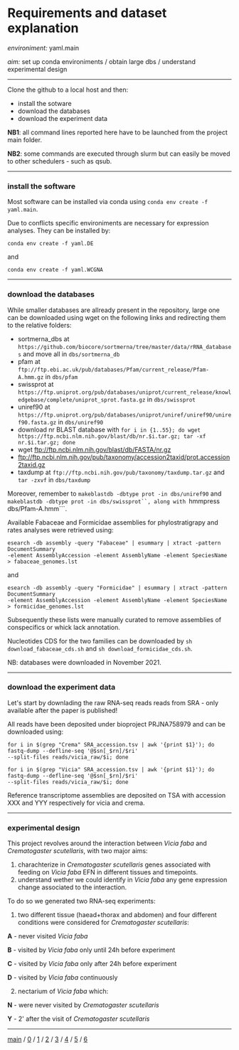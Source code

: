 # Requirements and dataset explanation


*environiment:* yaml.main


*aim:* set up conda environiments / obtain large dbs / understand experimental design


---


Clone the github to a local host and then:


- install the sotware
- download the databases
- download the experiment data


**NB1**: all command lines reported here have to be launched from the project main folder.


**NB2**: some commands are executed through slurm but can easily be moved to other schedulers - such as qsub.


---


### install the software


Most software can be installed via conda using ```conda env create -f yaml.main```.


Due to conflicts specific environiments are necessary for expression analyses. They can be installed by: 


```
conda env create -f yaml.DE
```


and


```
conda env create -f yaml.WCGNA
``` 


---


### download the databases 


While smaller databases are allready present in the repository,
large one can be downloaded using wget on the following links and redirecting them to the relative folders:


- sortmerna_dbs at ```https://github.com/biocore/sortmerna/tree/master/data/rRNA_databases``` and move all in ```dbs/sortmerna_db```
- pfam at ```ftp://ftp.ebi.ac.uk/pub/databases/Pfam/current_release/Pfam-A.hmm.gz``` in ```dbs/pfam```
- swissprot at ```https://ftp.uniprot.org/pub/databases/uniprot/current_release/knowledgebase/complete/uniprot_sprot.fasta.gz``` in ```dbs/swissprot```
- uniref90 at ```https://ftp.uniprot.org/pub/databases/uniprot/uniref/uniref90/uniref90.fasta.gz``` in ```dbs/uniref90```
- download nr BLAST database with ```for i in {1..55}; do wget https://ftp.ncbi.nlm.nih.gov/blast/db/nr.$i.tar.gz; tar -xf nr.$i.tar.gz; done```
- wget ftp://ftp.ncbi.nlm.nih.gov/blast/db/FASTA/nr.gz
- ftp://ftp.ncbi.nlm.nih.gov/pub/taxonomy/accession2taxid/prot.accession2taxid.gz
- taxdump at ```ftp://ftp.ncbi.nih.gov/pub/taxonomy/taxdump.tar.gz``` and ```tar -zxvf``` in ```dbs/taxdump```


Moreover, remember to ```makeblastdb -dbtype prot -in dbs/uniref90``` and ```makeblastdb -dbtype prot -in dbs/swissprot``, along with ```hmmpress dbs/Pfam-A.hmm```.


Available Fabaceae and Formicidae assemblies for phylostratigrapy and rates analyses were retrieved using:


```
esearch -db assembly -query "Fabaceae" | esummary | xtract -pattern DocumentSummary 
-element AssemblyAccession -element AssemblyName -element SpeciesName > fabaceae_genomes.lst
```


and


```
esearch -db assembly -query "Formicidae" | esummary | xtract -pattern DocumentSummary
-element AssemblyAccession -element AssemblyName -element SpeciesName > formicidae_genomes.lst
```


Subsequently these lists were manually curated to remove assemblies of conspecifics or whick lack annotation.

 
Nucleotides CDS for the two families can be downloaded by ```sh download_fabaceae_cds.sh``` and ```sh download_formicidae_cds.sh```.


NB: databases were downloaded in November 2021.

---


### download the experiment data


Let's start by downlading the raw RNA-seq reads reads from SRA - only available after the paper is published!


All reads have been deposited under bioproject PRJNA758979 and can be downloaded using:


```
for i in $(grep "Crema" SRA_accession.tsv | awk '{print $1}'); do fastq-dump --defline-seq '@$sn[_$rn]/$ri' 
--split-files reads/vicia_raw/$i; done
```


```
for i in $(grep "Vicia" SRA_accession.tsv | awk '{print $1}'); do fastq-dump --defline-seq '@$sn[_$rn]/$ri' 
--split-files reads/vicia_raw/$i; done
```


Reference transcriptome assemblies are deposited on TSA with accession XXX and YYY respectively for vicia and crema.


---


### experimental design


This project revolves around the interaction between _Vicia faba_ and _Crematogaster scutellaris_, with two major aims:


1. charachterize in _Crematogaster scutellaris_ genes associated with feeding on _Vicia faba_ EFN in different tissues and timepoints.
2. understand wether we could identify in _Vicia faba_ any gene expression change associated to the interaction.


To do so we generated two RNA-seq experiments:


1. two different tissue (haead+thorax and abdomen) and four different conditions were considered for _Crematogaster scutellaris_:


**A**  -  never visited _Vicia faba_

**B**  -  visited by _Vicia faba_ only until 24h before experiment

**C**  -  visited by _Vicia faba_ only after 24h before experiment 

**D**  -  visited by _Vicia faba_ continuously


2. nectarium of _Vicia faba_ which:

**N**  -  were never visited by _Crematogaster scutellaris_

**Y**  -  2' after the visit of _Crematogaster scutellaris_


---


[main](https://github.com/for-giobbe/PAINT) / 
[0](https://github.com/for-giobbe/PAINT/blob/main/markdowns/part_0.md) / 
[1](https://github.com/for-giobbe/PAINT/blob/main/markdowns/part_1.md) / 
[2](https://github.com/for-giobbe/PAINT/blob/main/markdowns/part_2.md) / 
[3](https://github.com/for-giobbe/PAINT/blob/main/markdowns/part_3.md) / 
[4](https://github.com/for-giobbe/PAINT/blob/main/markdowns/part_4.md) / 
[5](https://github.com/for-giobbe/PAINT/blob/main/markdowns/part_5.md) / 
[6](https://github.com/for-giobbe/PAINT/blob/main/markdowns/part_6.md)
